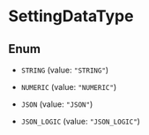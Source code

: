 

# SettingDataType

## Enum


* `STRING` (value: `"STRING"`)

* `NUMERIC` (value: `"NUMERIC"`)

* `JSON` (value: `"JSON"`)

* `JSON_LOGIC` (value: `"JSON_LOGIC"`)



